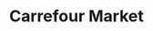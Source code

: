 ---
title: "Carrefour Market"
url: /bois-guillaume/carrefour-market-rue-de-la-republique/
shop: supermarché
---